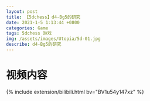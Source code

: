 ```yaml
---
layout: post
title: 【5dchess】d4-Bg5的研究
date: 2021-1-5 1:13:44 +0800
categories: Game
tags: 5dchess 游戏
img: /assets/images/Utopia/5d-01.jpg
describe: d4-Bg5的研究
---
```


# 视频内容 #

{% include extension/bilibili.html bv="BV1u54y147xz" %}

